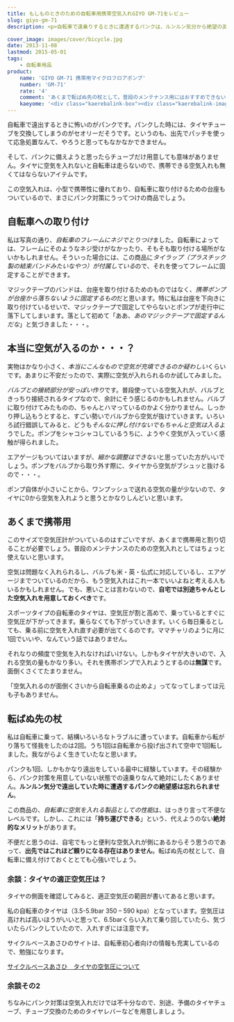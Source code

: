 ```yaml
---
title: もしものときのための自転車用携帯空気入れGIYO GM-71をレビュー
slug: giyo-gm-71
description: <p>自転車で遠乗りするときに遭遇するパンクは、ルンルン気分から絶望の淵に落としてくれる最悪のアクシデントです。私もそんな経験を経てからというもの、パンク対策なしで自転車に乗るのが怖くなりました。パンク対策には携帯用の空気入れが不可欠です。</p>

cover_image: images/cover/bicycle.jpg
date: 2013-11-08
lastmod: 2015-05-01
tags: 
    - 自転車用品
product:
    name: 'GIYO GM-71 携帯用マイクロフロアポンプ'
    number: 'GM-71'
    rate: '4'
    comment: 'あくまで転ばぬ先の杖として。普段のメンテナンス用にはおすすめできない。'
    kaeyome: '<div class="kaerebalink-box"><div class="kaerebalink-image"><a href="http://www.amazon.co.jp/exec/obidos/ASIN/B007JRZ32M/illusionspace-22/ref=nosim/" rel="nofollow" target="_blank"><img src="http://ecx.images-amazon.com/images/I/41VEhcTFi-L._SL160_.jpg" style="border: none;" /></a></div><div class="kaerebalink-info"><div class="kaerebalink-name"><a href="http://www.amazon.co.jp/exec/obidos/ASIN/B007JRZ32M/illusionspace-22/ref=nosim/" rel="nofollow" target="_blank">GIYO GM-71 携帯用マイクロフロアポンプ IN-LINEゲージ付 仏・米・英式対応</a><div class="kaerebalink-powered-date">posted with <a href="http://kaereba.com" rel="nofollow" target="_blank">カエレバ</a></div></div><div class="kaerebalink-detail"> GIYO     </div><div class="kaerebalink-link1"><div class="shoplinkamazon"><a href="http://www.amazon.co.jp/gp/search?keywords=GM-71&__mk_ja_JP=%83J%83%5E%83J%83i&tag=illusionspace-22" rel="nofollow" target="_blank" title="アマゾン" >Amazonで購入</a></div><div class="shoplinkrakuten"><a href="http://hb.afl.rakuten.co.jp/hgc/0e95387f.f2aef20d.0e953880.25e412bd/?pc=http%3A%2F%2Fsearch.rakuten.co.jp%2Fsearch%2Fmall%2FGM-71%2F-%2Ff.1-p.1-s.1-sf.0-st.A-v.2%3Fx%3D0%26scid%3Daf_ich_link_urltxt%26m%3Dhttp%3A%2F%2Fm.rakuten.co.jp%2F" rel="nofollow" target="_blank" title="楽天市場" >楽天市場で購入</a></div></div></div><div class="booklink-footer" style="clear: left"></div></div>'
---
```


<p>自転車で遠出するときに怖いのがパンクです。パンクした時には、タイヤチューブを交換してしまうのがセオリーだそうです。というのも、出先でパッチを使って応急処置なんて、やろうと思ってもなかなかできません。</p>
<p>そして、パンクに備えようと思ったらチューブだけ用意しても意味がありません。タイヤに空気を入れないと自転車は走らないので、携帯できる空気入れも無くてはならないアイテムです。</p>
<p>この空気入れは、小型で携帯性に優れており、自転車に取り付けるための台座もついているので、まさにパンク対策にうってつけの商品でしょう。</p>
<h2 title="自転車への取り付け">自転車への取り付け</h2>
<p>私は写真の通り、<em>自転車のフレームにネジでとりつけ</em>ました。自転車によっては、フレームにそのようなネジ受けがなかったり、そもそも取り付ける場所がないかもしれません。そういった場合には、この商品に<em>タイラップ（プラスチック製の結束バンドみたいなやつ）が付属している</em>ので、それを使ってフレームに固定することができます。</p>
<p>マジックテープのバンドは、台座を取り付けるためのものではなく、<em>携帯ポンプが台座から落ちないように固定するもの</em>だと思います。特に私は台座を下向きに取り付けているせいで、マジックテープで固定してやらないとポンプが走行中に落下してしまいます。落として初めて「ああ、<em>あのマジックテープで固定するんだな</em>」と気づきました・・・。</p>
<h2 title="本当に空気が入るのか・・・？">本当に空気が入るのか・・・？</h2>
<p>実物はかなり小さく、<em>本当にこんなもので空気が充填できるのか疑わしい</em>くらいです。あまりに不安だったので、実際に空気が入れられるのか試してみました。</p>
<p><em>バルブとの接続部分が安っぽい作り</em>です。普段使っている空気入れが、バルブときっちり接続されるタイプなので、余計にそう感じるのかもしれません。バルブに取り付けてみたものの、ちゃんとハマっているのかよく分かりません。しっかり押し込もうとすると、すごい勢いでバルブから空気が抜けていきます。いろいろ試行錯誤してみると、どうも<em>そんなに押し付けないでもちゃんと空気は入る</em>ようでした。ポンプをシャコシャコしているうちに、ようやく空気が入っていく感触が得られました。</p>
<p>エアゲージもついてはいますが、<em>細かな調整はできない</em>と思っていた方がいいでしょう。ポンプをバルブから取り外す際に、タイヤから空気がブシュッと抜けるので・・・。</p>
<p>ポンプ自体が小さいことから、ワンプッシュで送れる空気の量が少ないので、タイヤに0から空気を入れようと思うとかなりしんどいと思います。</p>
<h2 title="あくまで携帯用">あくまで携帯用</h2>
<p>このサイズで空気圧計がついているのはすごいですが、あくまで携帯用と割り切ることが必要でしょう。普段のメンテナンスのための空気入れとしてはちょっと使えないと思います。</p>
<p>空気は問題なく入れられるし、バルブも米・英・仏式に対応しているし、エアゲージまでついているのだから、もう空気入れはこれ一本でいいよねと考える人もいるかもしれません。でも、悪いことは言わないので、<strong>自宅では別途ちゃんとした空気入れを用意しておくべき</strong>です。</p>
<p>スポーツタイプの自転車のタイヤは、空気圧が割と高めで、乗っているとすぐに空気圧が下がってきます。乗らなくても下がっていきます。いくら毎日乗るとしても、乗る前に空気を入れ直す必要が出てくるのです。ママチャリのように月に1回でいいや、なんていう話ではありません。</p>
<p>それなりの頻度で空気を入れなければいけない。しかもタイヤが大きいので、入れる空気の量もかなり多い。それを携帯ポンプで入れようとするのは<strong>無謀</strong>です。面倒くさくてたまりません。</p>
<p>「空気入れるのが面倒くさいから自転車乗るの止めよ」ってなってしまっては元も子もありません。</p>
<h2 title="転ばぬ先の杖">転ばぬ先の杖</h2>
<p>私は自転車に乗って、結構いろいろなトラブルに遭っています。自転車から転がり落ちて怪我をしたのは2回。うち1回は自転車から投げ出されて空中で1回転しました。我ながらよく生きていたなと思います。</p>
<p>パンクも1回、しかもかなり遠出をしている最中に経験しています。その経験から、パンク対策を用意していない状態での遠乗りなんて絶対にしたくありません。<strong>ルンルン気分で遠出していた時に遭遇するパンクの絶望感は忘れられません</strong>。</p>
<p>この商品の、<em>自転車に空気を入れる製品としての性能</em>は、はっきり言って不便なレベルです。しかし、これには「<strong>持ち運びできる</strong>」という、代えようのない<strong>絶対的なメリット</strong>があります。</p>
<p>不便だと思うのは、自宅でもっと便利な空気入れが側にあるからそう思うのであって、<strong>出先ではこれほど頼りになる存在はありません</strong>。転ばぬ先の杖として、自転車に備え付けておくととても心強いでしょう。</p>
<h3 title="余談：タイヤの適正空気圧は？">余談：タイヤの適正空気圧は？</h3>
<p>タイヤの側面を確認してみると、適正空気圧の範囲が書いてあると思います。</p>
<p>私の自転車のタイヤは（3.5-5.9bar  350 &#8211; 590 kpa）となっています。空気圧は高ければ高いほうがいいと思って、6.5barくらい入れて乗り回していたら、気づいたらパンクしていたので、入れすぎには注意です。</p>
<p>サイクルベースあさひのサイトは、自転車初心者向けの情報も充実しているので、勉強になります。</p>
<p><a href="http://www.cb-asahi.co.jp/html/mente-air.html" title="サイクルベースあさひ　タイヤの空気圧について">サイクルベースあさひ　タイヤの空気圧について</a></p>
<h3 title="余談その2">余談その2</h3>
<p>ちなみにパンク対策は空気入れだけでは不十分なので、別途、予備のタイヤチューブ、チューブ交換のためのタイヤレバーなどを用意しましょう。</p>

  